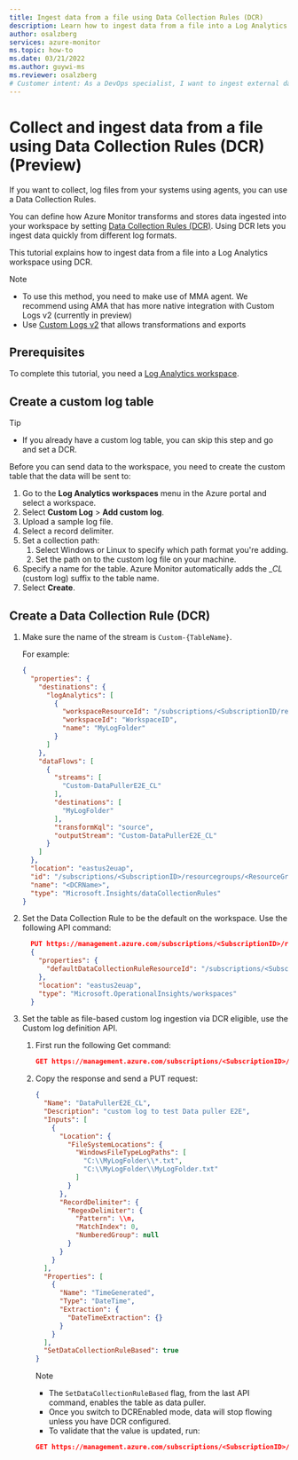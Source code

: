 ```yaml
---
title: Ingest data from a file using Data Collection Rules (DCR)
description: Learn how to ingest data from a file into a Log Analytics workspace from files using DCR.
author: osalzberg
services: azure-monitor
ms.topic: how-to
ms.date: 03/21/2022
ms.author: guywi-ms
ms.reviewer: osalzberg
# Customer intent: As a DevOps specialist, I want to ingest external data from a file into a workspace.  
---
```

# Collect and ingest data from a file using Data Collection Rules (DCR) (Preview)

If you want to collect,  log files from your systems using agents, you can use a Data Collection Rules.

You can define how Azure Monitor transforms and stores data ingested into your workspace by setting [Data Collection Rules (DCR)](https://docs.microsoft.com/azure/azure-monitor/essentials/data-collection-rule-overview). Using DCR lets you ingest data quickly from different log formats.

This tutorial explains how to ingest data from a file into a Log Analytics workspace using DCR.

>[!NOTE]
> * To use this method, you need to make use of MMA agent. We recommend using AMA that has more native integration with Custom Logs v2 (currently in preview)
> * Use [Custom Logs v2](https://docs.microsoft.com/azure/azure-monitor/logs/custom-logs-overview) that allows transformations and exports

## Prerequisites

To complete this tutorial, you need a [Log Analytics workspace](quick-create-workspace.md).

## Create a custom log table

>[!TIP]
> * If you already have a custom log table, you can skip this step and go and set a DCR.

Before you can send data to the workspace, you need to create the custom table that the data will be sent to:

1. Go to the **Log Analytics workspaces** menu in the Azure portal and select a workspace. 
1. Select **Custom Log** > **Add custom log**.
1. Upload a sample log file.
1. Select a record delimiter.
1. Set a collection path:
    1. Select Windows or Linux to specify which path format you're adding.
    1. Set the path on to the custom log file on your machine.  
1. Specify a name for the table. Azure Monitor automatically adds the *_CL* (custom log) suffix to the table name. 
1. Select **Create**.
## Create a Data Collection Rule (DCR)
1. Make sure the name of the stream is `Custom-{TableName}`. 

    For example:

    ```json
    {
      "properties": {
        "destinations": {
          "logAnalytics": [
            {
              "workspaceResourceId": "/subscriptions/<SubscriptionID/resourcegroups/<ResourceGroupName>/providers/Microsoft.OperationalInsights/workspaces/<DCRName>",
              "workspaceId": "WorkspaceID",
              "name": "MyLogFolder"
            }
          ]
        },
        "dataFlows": [
          {
            "streams": [
              "Custom-DataPullerE2E_CL"
            ],
            "destinations": [
              "MyLogFolder"
            ],
            "transformKql": "source",
            "outputStream": "Custom-DataPullerE2E_CL"
          }
        ]
      },
      "location": "eastus2euap",
      "id": "/subscriptions/<SubscriptionID>/resourcegroups/<ResourceGroupName>/providers/Microsoft.Insights/dataCollectionRules/<DCRName>",
      "name": "<DCRName>",
      "type": "Microsoft.Insights/dataCollectionRules"
    }    
    ```

1. Set the Data Collection Rule to be the default on the workspace. Use the following API command:
  
    ```json
      PUT https://management.azure.com/subscriptions/<SubscriptionID>/resourceGroups/<ResourceGroupName>/providers/Microsoft.OperationalInsights/workspaces/<WorkspaceName>?api-version=2015-11-01-preview
      {
        "properties": {
          "defaultDataCollectionRuleResourceId": "/subscriptions/<SubscriptionID>/resourcegroups/<ResourceGroupName>/providers/Microsoft.Insights/dataCollectionRules/<DCRName>"
        },
        "location": "eastus2euap",
        "type": "Microsoft.OperationalInsights/workspaces"
      }    
      ```

1. Set the table as file-based custom log ingestion via DCR eligible, use the Custom log definition API.

    1. First run the following Get command:
   
        ```json
        GET https://management.azure.com/subscriptions/<SubscriptionID>/resourcegroups/<ResourceGroupName>/providers/Microsoft.OperationalInsights/workspaces/MyLogFolder/logsettings/customlogs/definitions/DataPullerE2E_CL?api-version=2020-08-01
        ```
    
    1. Copy the response and send a PUT request:

        ```JSON
        {
          "Name": "DataPullerE2E_CL",
          "Description": "custom log to test Data puller E2E",
          "Inputs": [
            {
              "Location": {
                "FileSystemLocations": {
                  "WindowsFileTypeLogPaths": [
                    "C:\\MyLogFolder\\*.txt",
                    "C:\\MyLogFolder\\MyLogFolder.txt"
                  ]
                }
              },
              "RecordDelimiter": {
                "RegexDelimiter": {
                  "Pattern": \\n,
                  "MatchIndex": 0,
                  "NumberedGroup": null
                }
              }
            }
          ],
          "Properties": [
            {
              "Name": "TimeGenerated",
              "Type": "DateTime",
              "Extraction": {
                "DateTimeExtraction": {}
              }
            }
          ],
          "SetDataCollectionRuleBased": true 
        }
        ```

        >[!Note]
        > * The `SetDataCollectionRuleBased` flag, from the last API command, enables the table as data puller.
        > * Once you switch to DCREnabled mode, data will stop flowing unless you have DCR configured.

         * To validate that the value is updated, run:
        ```json
        GET https://management.azure.com/subscriptions/<SubscriptionID>/resourcegroups/<ResourceGroupName>/providers/microsoft.operationalinsights/workspaces/MyLogFolder/datasources?api-version=2020-08-01&$filter=(kind%20eq%20'CustomLog')
        ```